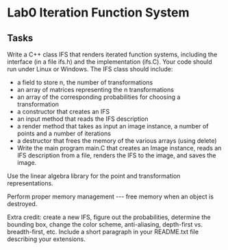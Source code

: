 # Lab0 Iteration Function System

## Tasks
Write a C++ class IFS that renders iterated function systems, including the interface (in a file ifs.h) and the implementation (ifs.C). Your code should run under Linux or Windows. The IFS class should include:
- a field to store n, the number of transformations
- an array of matrices representing the n transformations
- an array of the corresponding probabilities for choosing a transformation
- a constructor that creates an IFS
- an input method that reads the IFS description
- a render method that takes as input an image instance, a number of points and a number of iterations
- a destructor that frees the memory of the various arrays (using delete)
- Write the main program main.C that creates an Image instance, reads an IFS description from a file, renders the IFS to the image, and saves the image.

Use the linear algebra library for the point and transformation representations.

Perform proper memory management --- free memory when an object is destroyed.

Extra credit: create a new IFS, figure out the probabilities, determine the bounding box, change the color scheme, anti-aliasing, depth-first vs. breadth-first, etc. Include a short paragraph in your README.txt file describing your extensions.